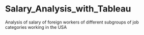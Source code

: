 # Salary_Analysis_with_Tableau
Analysis of salary of foreign workers of different subgroups of job categories working in the USA 
